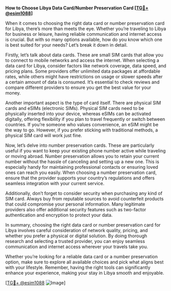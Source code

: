 **How to Choose Libya Data Card/Number Preservation Card [[TG💪+ @esim1088](https://t.me/s/esim1088)]**

When it comes to choosing the right data card or number preservation card for Libya, there’s more than meets the eye. Whether you’re traveling to Libya for business or leisure, having reliable communication and internet access is crucial. But with so many options available, how do you know which one is best suited for your needs? Let’s break it down in detail.

Firstly, let’s talk about data cards. These are small SIM cards that allow you to connect to mobile networks and access the internet. When selecting a data card for Libya, consider factors like network coverage, data speed, and pricing plans. Some providers offer unlimited data packages at affordable rates, while others might have restrictions on usage or slower speeds after a certain amount of data is consumed. It’s essential to check reviews and compare different providers to ensure you get the best value for your money.

Another important aspect is the type of card itself. There are physical SIM cards and eSIMs (electronic SIMs). Physical SIM cards need to be physically inserted into your device, whereas eSIMs can be activated digitally, offering flexibility if you plan to travel frequently or switch between countries. If you’re someone who values convenience, an eSIM might be the way to go. However, if you prefer sticking with traditional methods, a physical SIM card will work just fine.

Now, let’s delve into number preservation cards. These are particularly useful if you want to keep your existing phone number active while traveling or moving abroad. Number preservation allows you to retain your current number without the hassle of canceling and setting up a new one. This is especially handy for maintaining professional contacts or ensuring loved ones can reach you easily. When choosing a number preservation card, ensure that the provider supports your country’s regulations and offers seamless integration with your current service.

Additionally, don’t forget to consider security when purchasing any kind of SIM card. Always buy from reputable sources to avoid counterfeit products that could compromise your personal information. Many legitimate providers also offer additional security features such as two-factor authentication and encryption to protect your data.

In summary, choosing the right data card or number preservation card for Libya involves careful consideration of network quality, pricing, and whether you prefer a physical or digital solution. By doing thorough research and selecting a trusted provider, you can enjoy seamless communication and internet access wherever your travels take you.

Whether you’re looking for a reliable data card or a number preservation option, make sure to explore all available choices and pick what aligns best with your lifestyle. Remember, having the right tools can significantly enhance your experience, making your stay in Libya smooth and enjoyable.

[[TG💪+ @esim1088](https://t.me/s/esim1088) ![Image](https://i.postimg.cc/Y0z9fWf4/image.png)]